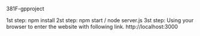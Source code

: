 381F-gpproject

1st step: npm install
2st step: npm start / node server.js
3st step: Using your browser to enter the website with following link.
http://localhost:3000